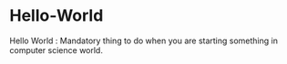# Hello-World
Hello World : Mandatory thing to do when you are starting something in computer science world. 
